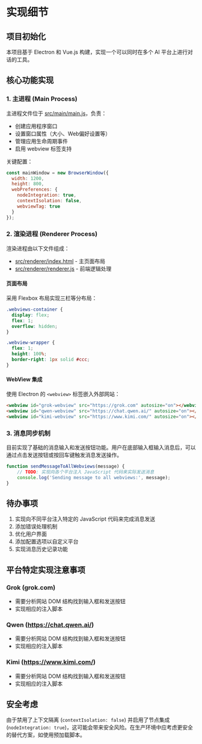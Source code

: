 # 实现细节

## 项目初始化

本项目基于 Electron 和 Vue.js 构建，实现一个可以同时在多个 AI 平台上进行对话的工具。

## 核心功能实现

### 1. 主进程 (Main Process)

主进程文件位于 [src/main/main.js](../src/main/main.js)，负责：

- 创建应用程序窗口
- 设置窗口属性（大小、Web偏好设置等）
- 管理应用生命周期事件
- 启用 webview 标签支持

关键配置：
```javascript
const mainWindow = new BrowserWindow({
  width: 1200,
  height: 800,
  webPreferences: {
    nodeIntegration: true,
    contextIsolation: false,
    webviewTag: true
  }
});
```

### 2. 渲染进程 (Renderer Process)

渲染进程由以下文件组成：
- [src/renderer/index.html](../src/renderer/index.html) - 主页面布局
- [src/renderer/renderer.js](../src/renderer/renderer.js) - 前端逻辑处理

#### 页面布局

采用 Flexbox 布局实现三栏等分布局：
```css
.webviews-container {
  display: flex;
  flex: 1;
  overflow: hidden;
}

.webview-wrapper {
  flex: 1;
  height: 100%;
  border-right: 1px solid #ccc;
}
```

#### WebView 集成

使用 Electron 的 `<webview>` 标签嵌入外部网站：
```html
<webview id="grok-webview" src="https://grok.com" autosize="on"></webview>
<webview id="qwen-webview" src="https://chat.qwen.ai/" autosize="on"></webview>
<webview id="kimi-webview" src="https://www.kimi.com/" autosize="on"></webview>
```

### 3. 消息同步机制

目前实现了基础的消息输入和发送按钮功能。用户在底部输入框输入消息后，可以通过点击发送按钮或按回车键触发消息发送操作。

```javascript
function sendMessageToAllWebviews(message) {
    // TODO: 实现向各个平台注入 JavaScript 代码来实际发送消息
    console.log('Sending message to all webviews:', message);
}
```

## 待办事项

1. 实现向不同平台注入特定的 JavaScript 代码来完成消息发送
2. 添加错误处理机制
3. 优化用户界面
4. 添加配置选项以自定义平台
5. 实现消息历史记录功能

## 平台特定实现注意事项

### Grok (grok.com)
- 需要分析网站 DOM 结构找到输入框和发送按钮
- 实现相应的注入脚本

### Qwen (https://chat.qwen.ai/)
- 需要分析网站 DOM 结构找到输入框和发送按钮
- 实现相应的注入脚本

### Kimi (https://www.kimi.com/)
- 需要分析网站 DOM 结构找到输入框和发送按钮
- 实现相应的注入脚本

## 安全考虑

由于禁用了上下文隔离 (`contextIsolation: false`) 并启用了节点集成 (`nodeIntegration: true`)，这可能会带来安全风险。在生产环境中应考虑更安全的替代方案，如使用预加载脚本。